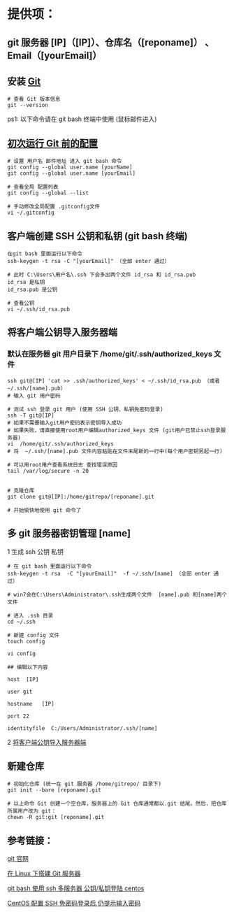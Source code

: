 # 提供项：

## git 服务器 [IP]（[IP]）、仓库名（[reponame]） 、Email（[yourEmail]）

## 安装 [Git](https://git-scm.com/)

```shell
# 查看 Git 版本信息
git --version
```

ps1: 以下命令请在 git bash 终端中使用 (鼠标邮件进入)

## [初次运行 Git 前的配置](https://git-scm.com/book/zh/v1/起步-初次运行-Git-前的配置)

```shell
# 设置 用户名 邮件地址 进入 git bash 命令
git config --global user.name [yourName]
git config --global user.name [yourEmail]

# 查看全局 配置列表
git config --global --list

# 手动修改全局配置 .gitconfig文件
vi ~/.gitconfig
```

## 客户端创建 SSH 公钥和私钥 (git bash 终端)

```shell
在git bash 里面运行以下命令
ssh-keygen -t rsa -C "[yourEmail]" （全部 enter 通过）

# 此时 C:\Users\用户名\.ssh 下会多出两个文件 id_rsa 和 id_rsa.pub
id_rsa 是私钥
id_rsa.pub 是公钥

# 查看公钥
vi ~/.ssh/id_rsa.pub
```

## 将客户端公钥导入服务器端

### 默认在服务器 git 用户目录下 /home/git/.ssh/authorized_keys 文件

```shell
ssh git@[IP] 'cat >> .ssh/authorized_keys' < ~/.ssh/id_rsa.pub （或者 ~/.ssh/[name].pub）
# 输入 git 用户密码

# 测试 ssh 登录 git 用户 (使用 SSH 公钥、私钥免密码登录)
ssh -T git@[IP]
# 如果不需要输入git用户密码表示密钥导入成功
# 如果失败，请直接使用root用户编辑authorized_keys 文件 (git用户已禁止ssh登录服务器)
vi  /home/git/.ssh/authorized_keys
# 将  ~/.ssh/[name].pub 文件内容粘贴在文件末尾新的一行中(每个用户密钥另起一行)

# 可以用root用户查看系统日志 查找错误原因
tail /var/log/secure -n 20


# 克隆仓库
git clone git@[IP]:/home/gitrepo/[reponame].git

# 开始愉快地使用 git 命令了
```

## 多 git 服务器密钥管理 [name]

1 生成 ssh 公钥 私钥

```shell
# 在 git bash 里面运行以下命令
ssh-keygen -t rsa  -C "[yourEmail]"  -f ~/.ssh/[name] （全部 enter 通过）

# win7会在C:\Users\Administrator\.ssh生成两个文件  [name].pub 和[name]两个文件

# 进入 .ssh 目录
cd ~/.ssh

# 新建 config 文件
touch config

vi config

## 编辑以下内容

host  [IP]

user git

hostname   [IP]

port 22

identityfile  C:/Users/Administrator/.ssh/[name]
```

2 [将客户端公钥导入服务器端](#将客户端公钥导入服务器端)

## 新建仓库

```shell
# 初始化仓库 (统一在 git 服务器 /home/gitrepo/ 目录下)
git init --bare [reponame].git

# 以上命令 Git 创建一个空仓库，服务器上的 Git 仓库通常都以.git 结尾。然后，把仓库所属用户改为 git：
chown -R git:git [reponame].git
```

## 参考链接：

[git 官网](https://git-scm.com/)

[在 Linux 下搭建 Git 服务器](https://www.cnblogs.com/dee0912/p/5815267.html)

[git bash 使用 ssh 多服务器 公钥/私钥登陆 centos](http://blog.csdn.net/wql19881207/article/details/37387879)

[CentOS 配置 SSH 免密码登录后,仍提示输入密码](http://www.linuxidc.com/Linux/2014-10/107762.htm)

